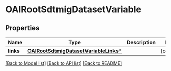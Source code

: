 # OAIRootSdtmigDatasetVariable

## Properties
Name | Type | Description | Notes
------------ | ------------- | ------------- | -------------
**links** | [**OAIRootSdtmigDatasetVariableLinks***](OAIRootSdtmigDatasetVariableLinks.md) |  | [optional] 

[[Back to Model list]](../README.md#documentation-for-models) [[Back to API list]](../README.md#documentation-for-api-endpoints) [[Back to README]](../README.md)


